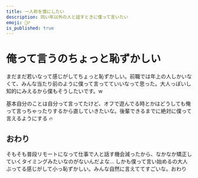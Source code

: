 ```yaml
---
title: 一人称を僕にしたい
description: 同い年以外の人と話すときに僕って言いたい
emoji: 🤦‍♂️
is_published: true
---
```


# 俺って言うのちょっと恥ずかしい

まだまだ若いなって感じがしてちょっと恥ずかしい。前職では年上の人しかいなくて、みんな当たり前のように僕って言ってていいなって思った。大人っぽいし知的にみえるから僕もそうしたいです。w

基本自分のことは自分って言ってたけど、オフで遊んでる時とかはどうしても俺って言っちゃったりするから直していきたいな。後輩できるまでに絶対に僕って言えるようにする 🔥

## おわり

そもそも普段リモートになって仕事で人と話す機会減ったから、なかなか矯正していくタイミングみたいなのがないんだよな...
しかも僕って言い始めるの大人ぶってる感じがして小っ恥ずかしい。みんな自然に言えててすごいな。おわり
